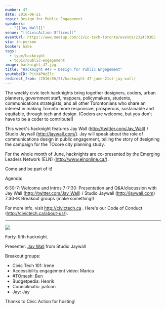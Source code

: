 ```yaml
---
number: 47
date: 2016-06-21
topic: Design for Public Engagement
speakers:
  - "[[Jay Wall]]"
venue: "[[CivicAction Offices]]"
eventUrl: https://www.meetup.com/civic-tech-toronto/events/231450365
via: in-person
booker: Gabe
tags:
  - type/hacknight
  - topic/public-engagement
image: hacknight_47.jpg
title: "Hacknight #47 – Design for Public Engagement"
youtubeID: PjtX4PWzZlc
redirect_from: /2016/06/21/hacknight-47-june-21st-jay-wall/
---
```


The weekly civic tech hacknights bring together designers, coders, urban planners, government staff, mappers, policymakers, students, communications strategists, and all other Torontonians who share an interest in making Toronto more responsive, prosperous, sustainable and equitable, through tech and design. (Coders are welcome, but you don’t have to be a coder to contribute!)

This week's hacknight features Jay Wall (http://twitter.com/Jay_Wall) / Studio Jaywall (http://jaywall.com/). Jay will speak about the role of communications design in public engagement, telling the story of designing the campaign for the TOcore city planning study.

For the whole month of June, hacknights are co-presented by the Emerging Leaders Network (ELN) (http://www.elnonline.ca/).

Come and be part of it!

Agenda:

6:30-7: Welcome and intros
7-7:30: Presentation and Q&A/discussion with Jay Wall (http://twitter.com/Jay_Wall) / Studio Jaywall (http://jaywall.com)
7:30-9: Breakout groups (make something!)

For more info, visit http://civictech.ca .
Here's our Code of Conduct (http://civictech.ca/about-us/).

---


![](https://mlydg0vejq30.i.optimole.com/w:827/h:620/q:mauto/f:best/https://civictech.ca/wp-content/uploads/2016/06/jay.jpg)

Forty-fifth hacknight.

Presenter: [Jay Wall](http://twitter.com/Jay_Wall) from Studio Jaywall

Breakout groups:
-   Civic Tech 101: Irene
-   Accessibility engagement video: Marica
-   \#TOmesh: Ben
-   Budgetpedia: Henrik
-   Councilmatic: patcon
-   Jay: Jay

Thanks to Civic Action for hosting!